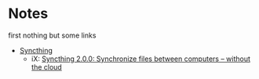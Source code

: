# Notes
first nothing but some links
- [Syncthing](https://github.com/syncthing/syncthing)
  - iX: [Syncthing 2.0.0: Synchronize files between computers – without the cloud](https://www.heise.de/en/news/Syncthing-2-0-0-Synchronize-files-between-computers-without-the-cloud-10518792.html)
